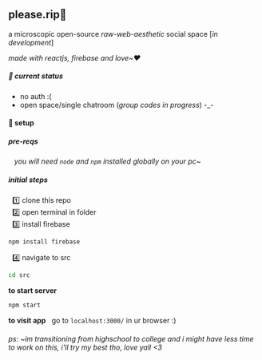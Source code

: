## please.rip💜
a microscopic open-source _raw-web-aesthetic_ social space [_in development_]

_made with reactjs, firebase and love~❤️_

##### 📜 current status
- no auth :(
- open space/single chatroom (_group codes in progress_) -_-

#### 🚀 setup

##### pre-reqs 
&nbsp;&nbsp; _you will need `node` and `npm` installed globally on your pc~_

##### initial steps
&nbsp; 1️⃣ clone this repo <br />
&nbsp; 2️⃣ open terminal in folder <br />
&nbsp; 3️⃣ install firebase

```sh
npm install firebase
```
&nbsp; 4️⃣ navigate to src

```sh
cd src
```

**to start server**
```sh
npm start
```
**to visit app**
&nbsp; go to `localhost:3000/`  in ur browser :)

###### ps: ~im transitioning from highschool to college and i might have less time to work on this, i'll try my best tho, love yall <3
